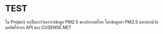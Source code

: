 # TEST

ใน Project จะเป็นการวิเคราะห์ข้อมูล PM2.5 ของประเทศไทย โดยข้อมูลค่า PM2.5 และสถานีวัดมลพิษได้จาก API ของ CUSENSE.NET
